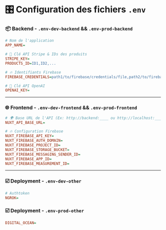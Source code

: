 # 🎛️ Configuration des fichiers `.env`

### 📦 Backend - `.env-dev-backend` && `.env-prod-backend`

```ini
# Nom de l'application
APP_NAME=

# 🔑 Clé API Stripe & IDs des produits
STRIPE_KEY=
PRODUCTS_ID=ID1,ID2,...

# 🔥 Identifiants Firebase
FIREBASE_CREDENTIALS=path1/to/firebase/credentials/file,path2/to/firebase/credentials,...

# 🤖 Clé API OpenAI
OPENAI_KEY=
```

---

### 🌐 Frontend - `.env-dev-frontend` && `.env-prod-frontend`

```ini
# 🌍 Base URL de l'API (Ex: http://backend:____ ou http://localhost:____)
NUXT_API_BASE_URL=

# 🔥 Configuration Firebase
NUXT_FIREBASE_API_KEY=
NUXT_FIREBASE_AUTH_DOMAIN=
NUXT_FIREBASE_PROJECT_ID=
NUXT_FIREBASE_STORAGE_BUCKET=
NUXT_FIREBASE_MESSAGING_SENDER_ID=
NUXT_FIREBASE_APP_ID=
NUXT_FIREBASE_MEASUREMENT_ID=
```

---

### ☑️ Deployment - `.env-dev-other`

```ini
# Authtoken
NGROK=
```

### ☑️ Deployment - `.env-prod-other`
```ini
DIGITAL_OCEAN=
```
